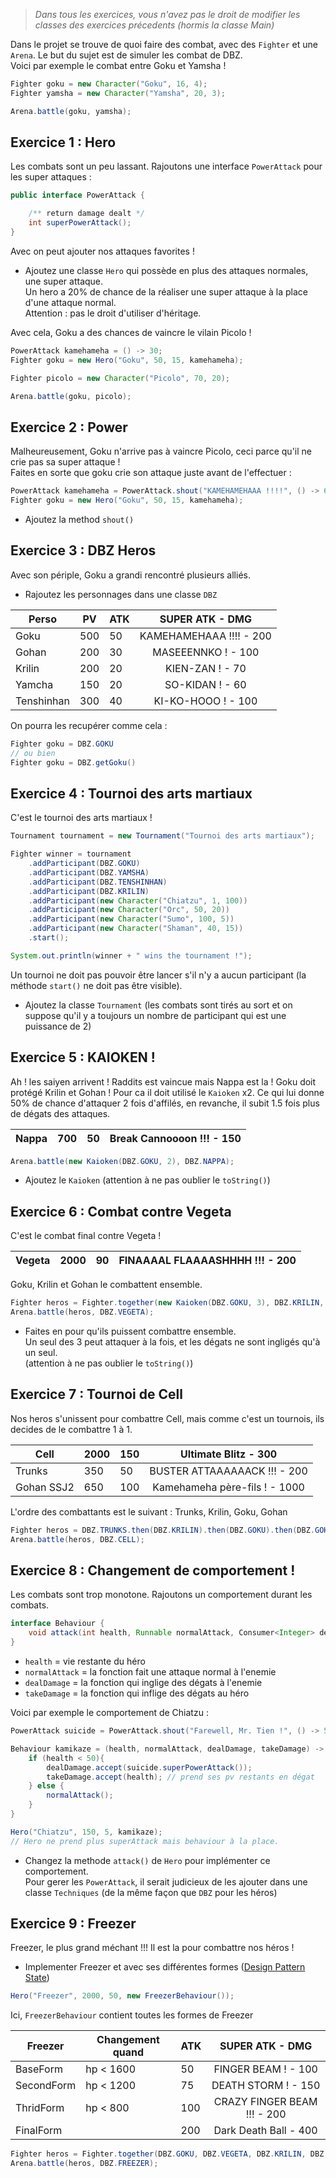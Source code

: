 > _Dans tous les exercices, vous n'avez pas le droit de modifier les classes des exercices précedents (hormis la classe Main)_

Dans le projet se trouve de quoi faire des combat, avec des `Fighter` et une `Arena`. Le but du sujet est de simuler les combat de DBZ. \
Voici par exemple le combat entre Goku et Yamsha !

```java
Fighter goku = new Character("Goku", 16, 4);
Fighter yamsha = new Character("Yamsha", 20, 3);

Arena.battle(goku, yamsha);
```

## Exercice 1 : Hero

Les combats sont un peu lassant. Rajoutons une interface `PowerAttack` pour les super attaques :

```java
public interface PowerAttack {

    /** return damage dealt */
    int superPowerAttack();
}
```	
Avec on peut ajouter nos attaques favorites ! 

- Ajoutez une classe `Hero` qui possède en plus des attaques normales, une super attaque. \
Un hero a 20% de chance de la réaliser une super attaque à la place d'une attaque normal. \
Attention : pas le droit d'utiliser d'héritage.

Avec cela, Goku a des chances de vaincre le vilain Picolo !

```java
PowerAttack kamehameha = () -> 30;
Fighter goku = new Hero("Goku", 50, 15, kamehameha);

Fighter picolo = new Character("Picolo", 70, 20);

Arena.battle(goku, picolo);
```
## Exercice 2 : Power

Malheureusement, Goku n'arrive pas à vaincre Picolo, ceci parce qu'il ne crie pas sa super attaque !  
Faites en sorte que goku crie son attaque juste avant de l'effectuer :

```java
PowerAttack kamehameha = PowerAttack.shout("KAMEHAMEHAAA !!!!", () -> 60);
Fighter goku = new Hero("Goku", 50, 15, kamehameha);
```

- Ajoutez la method `shout()`

## Exercice 3 : DBZ Heros

Avec son périple, Goku a grandi rencontré plusieurs alliés. 

- Rajoutez les personnages dans une classe `DBZ`

| Perso       | PV    | ATK   | SUPER ATK - DMG         |
|-------------|-------|-------|:-----------------------:|
| Goku        | 500   | 50    | KAMEHAMEHAAA !!!! - 200 |
| Gohan       | 200   | 30    | MASEEENNKO ! - 100      |
| Krilin      | 200   | 20    | KIEN-ZAN ! - 70         |
| Yamcha      | 150   | 20    | SO-KIDAN ! - 60         |
| Tenshinhan  | 300   | 40    | KI-KO-HOOO ! - 100      |

On pourra les recupérer comme cela :
```java
Fighter goku = DBZ.GOKU 
// ou bien 
Fighter goku = DBZ.getGoku()
```

## Exercice 4 : Tournoi des arts martiaux

C'est le tournoi des arts martiaux !

```java
Tournament tournament = new Tournament("Tournoi des arts martiaux");

Fighter winner = tournament
    .addParticipant(DBZ.GOKU)
    .addParticipant(DBZ.YAMSHA)
    .addParticipant(DBZ.TENSHINHAN)
    .addParticipant(DBZ.KRILIN)
    .addParticipant(new Character("Chiatzu", 1, 100))
    .addParticipant(new Character("Orc", 50, 20))
    .addParticipant(new Character("Sumo", 100, 5))
    .addParticipant(new Character("Shaman", 40, 15))
    .start();

System.out.println(winner + " wins the tournament !");
```

Un tournoi ne doit pas pouvoir être lancer s'il n'y a aucun participant (la méthode `start()` ne doit pas être visible).

- Ajoutez la classe `Tournament` (les combats sont tirés au sort et on suppose qu'il y a toujours un nombre de participant qui est une puissance de 2)


## Exercice 5 : KAIOKEN !

Ah ! les saiyen arrivent ! Raddits est vaincue mais Nappa est la ! Goku doit protégé Krilin et Gohan ! 
Pour ca il doit utilisé le `Kaioken` x2. Ce qui lui donne 50% de chance d'attaquer 2 fois d'affilés, en revanche, il subit 1.5 fois plus de dégats des attaques.

| Nappa  | 700   | 50     | Break Cannoooon !!! - 150 |
|--------|-------|--------|:-------------------------:|

```java
Arena.battle(new Kaioken(DBZ.GOKU, 2), DBZ.NAPPA);
```

- Ajoutez le `Kaioken` (attention à ne pas oublier le `toString()`)


## Exercice 6 : Combat contre Vegeta

C'est le combat final contre Vegeta !

| Vegeta  | 2000   | 90     | FINAAAAL FLAAAASHHHH !!! - 200 |
|---------|--------|--------|:------------------------------:|

Goku, Krilin et Gohan le combattent ensemble. 
```java
Fighter heros = Fighter.together(new Kaioken(DBZ.GOKU, 3), DBZ.KRILIN, DBZ.GOHAN)
Arena.battle(heros, DBZ.VEGETA);
```

- Faites en pour qu'ils puissent combattre ensemble. \
Un seul des 3 peut attaquer à la fois, et les dégats ne sont ingligés qu'à un seul. \
(attention à ne pas oublier le `toString()`)



## Exercice 7 : Tournoi de Cell

Nos heros s'unissent pour combattre Cell, mais comme c'est un tournois, ils decides de le combattre 1 à 1.

| Cell    | 2000   | 150    | Ultimate Blitz - 300         |
|---------|--------|--------|:----------------------------:|
| Trunks  | 350    | 50     | BUSTER ATTAAAAAACK !!! - 200 |
| Gohan SSJ2  | 650    | 100     | Kamehameha père-fils ! - 1000 |

L'ordre des combattants est le suivant : Trunks, Krilin, Goku, Gohan

```java
Fighter heros = DBZ.TRUNKS.then(DBZ.KRILIN).then(DBZ.GOKU).then(DBZ.GOHAN_SSJ2)
Arena.battle(heros, DBZ.CELL);
```

## Exercice 8 : Changement de comportement !

Les combats sont trop monotone. Rajoutons un comportement durant les combats.

```java
interface Behaviour {
    void attack(int health, Runnable normalAttack, Consumer<Integer> dealDamage, Consumer<Integer> takeDamage);
}
```

- `health` = vie restante du héro
- `normalAttack` = la fonction fait une attaque normal à l'enemie
- `dealDamage` = la fonction qui inglige des dégats à l'enemie
- `takeDamage` = la fonction qui inflige des dégats au héro

Voici par exemple le comportement de Chiatzu :

```java
PowerAttack suicide = PowerAttack.shout("Farewell, Mr. Tien !", () -> 500);

Behaviour kamikaze = (health, normalAttack, dealDamage, takeDamage) -> {
    if (health < 50){
        dealDamage.accept(suicide.superPowerAttack());
        takeDamage.accept(health); // prend ses pv restants en dégat
    } else {
        normalAttack();
    }
}

Hero("Chiatzu", 150, 5, kamikaze);
// Hero ne prend plus superAttack mais behaviour à la place.
```

- Changez la methode `attack()` de `Hero` pour implémenter ce comportement. \
Pour gerer les `PowerAttack`, il serait judicieux de les ajouter dans une classe `Techniques` (de la même façon que `DBZ` pour les héros)

## Exercice 9 : Freezer

Freezer, le plus grand méchant !!! Il est la pour combattre nos héros !

- Implementer Freezer et avec ses différentes formes ([Design Pattern State](https://refactoring.guru/design-patterns/state))

```java
Hero("Freezer", 2000, 50, new FreezerBehaviour());
```

Ici, `FreezerBehaviour` contient toutes les formes de Freezer

| Freezer    | Changement quand |  ATK    | SUPER ATK - DMG           |
|------------|------------------|---------|:-------------------------:|
| BaseForm   | hp < 1600        | 50      | FINGER BEAM ! - 100 |
| SecondForm | hp < 1200        | 75      | DEATH STORM ! - 150 |
| ThridForm  | hp < 800         | 100     | CRAZY FINGER BEAM !!! - 200 |
| FinalForm  |                  | 200     | Dark Death Ball - 400 |

```java
Fighter heros = Fighter.together(DBZ.GOKU, DBZ.VEGETA, DBZ.KRILIN, DBZ.GOHAN)
Arena.battle(heros, DBZ.FREEZER);
```
